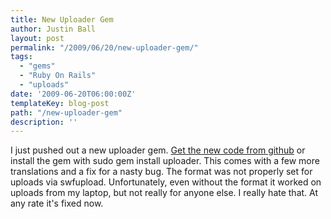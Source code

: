 ```yaml
---
title: New Uploader Gem
author: Justin Ball
layout: post
permalink: "/2009/06/20/new-uploader-gem/"
tags:
  - "gems"
  - "Ruby On Rails"
  - "uploads"
date: '2009-06-20T06:00:00Z'
templateKey: blog-post
path: "/new-uploader-gem"
description: ''
---
```


I just pushed out a new uploader gem. [Get the new code from github][1] or install the gem with sudo gem install uploader. This comes with a few more translations and a fix for a nasty bug. The format was not properly set for uploads via swfupload. Unfortunately, even without the format it worked on uploads from my laptop, but not really for anyone else. I really hate that. At any rate it's fixed now.

 [1]: http://github.com/jbasdf/uploader/tree/master
